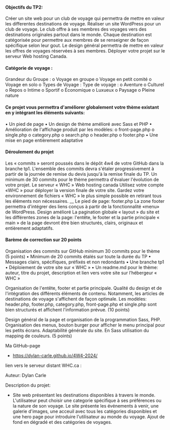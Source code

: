 #### Objectifs du TP2:
Créer un site web pour un club de voyage qui permettra de mettre en valeur les differentes destinations de voyage.
Réaliser un site WordPress pour un club de voyage. Le club offre à ses membres des voyages vers des destinations originales partout dans le monde.
Chaque destination est catégorisée pour permettre aux membres de se renseigner de façon spécifique selon leur gout.
Le design général permettra de mettre en valeur les offres de voyages réservées à ses membres.
Déployer votre projet sur le serveur Web hosting Canada.

#### Catégorie de voyage :
Grandeur du Groupe :
o    Voyage en groupe
o    Voyage en petit comité
o    Voyage en solo
o    Types de Voyage :
Type de voyage :
o    Aventure
o    Culturel
o    Repos
o    Intime
o    Sportif
o    Économique
o    Luxueux
o    Paysage
o    Pleine nature

#### Ce projet vous permettra d'améliorer globalement votre thème existant en y intégrant les éléments suivants: 
•    Un pied de page
•    Un design de thème amélioré avec Sass et PHP
•    Amélioration de l'affichage produit par les modèles:
o    front-page.php
o    single.php
o    category.php
o    search.php
o    header.php
o    footer.php
•    Une mise en page entièrement adaptative

#### Déroulement du projet
Les « commits » seront poussés dans le dépôt 4w4 de votre GitHub dans la branche tp1.
L'ensemble des commits devra s'étaler progressivement à partir de la journée de remise du devis jusqu'à la remise finale du TP.
Un minimum de 30 commits pour le thème permettra d'évaluer l'évolution de votre projet.
Le serveur « WHC » Web hosting canada
Utilisez votre compte «WHC » pour déployer la version finale de votre site.
Gardez votre environnement de fichiers « WHC » le plus simple possible en retirant tous les éléments non nécessaires.
__
Le pied de page: footer.php
La zone footer permettra d'intégrer des liens conçus à partir de la fonctionnalité «menu» de WordPress.
Design amélioré
La pagination globale « layout » du site et les différentes zones de la page: l'entête, le footer et la partie principale « main » de la page devront être bien structurés, clairs, originaux et entièrement adaptatifs.

#### Barème de correction sur 20 points
Organisation des commits sur GitHub minimum 30 commits pour le thème (5 points)
•    Minimum de 20 commits étalés sur toute la durée du TP
•    Messages clairs, spécifiques, préfixés et non redondants
•    Une branche tp1
•    Déploiement de votre site sur « WHC »
•    Un readme.md pour le thème: auteur, titre du projet, description et lien vers votre site sur l’hébergeur « WHC »

Organisation de l'entête, footer et partie principale. Qualité du design et de l'intégration des différents éléments de contenu. Notamment, les articles de destinations de voyage s'affichent de façon optimale. Les modèles: header.php, footer.php, category.php, front-page.php et single.php sont bien structurés et affichent l'information prévue. (10 points)

Design général de la page et organisation de la programmation Sass, PHP. Organisation des menus, bouton burger pour afficher le menu principal pour les petits écrans. Adaptabilité générale du site. En Sass utilisation du mapping de couleurs. (5 points)

Ma GitHub-page 
 - https://dylan-carle.github.io/4W4-2024/

lien vers le serveur distant WHC.ca :

Auteur: Dylan Carle

Description du projet:
- Site web présentant les destinations disponibles à travers le monde. L'utilisateur peut choisir une 
categorie spécifique à ses préférences ou la nature de son voyage. Le site présente les événements à
venir, une galerie d'images, une acceuil avec tous les catégories disponibles et une hero page 
pour introduire l'utilisateur au monde du voyage. Ajout de fond en dégradé et des catégories de 
voyages.